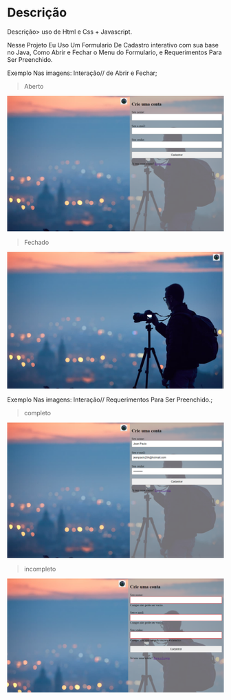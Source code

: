 # Descrição
Descrição> uso de Html e Css + Javascript.

Nesse Projeto Eu Uso Um Formulario De Cadastro interativo com sua base no Java,
Como Abrir e Fechar o Menu do Formulario, e Requerimentos Para Ser Preenchido.


Exemplo Nas imagens: Interação// de Abrir e Fechar;

>Aberto
<img src="pageA.png"/>


>Fechado
<img src="pageF.png"/>


Exemplo Nas imagens: Interação// Requerimentos Para Ser Preenchido.;

>completo
<img src="completo.png"/>


>incompleto
<img src="incompleto.png"/>
